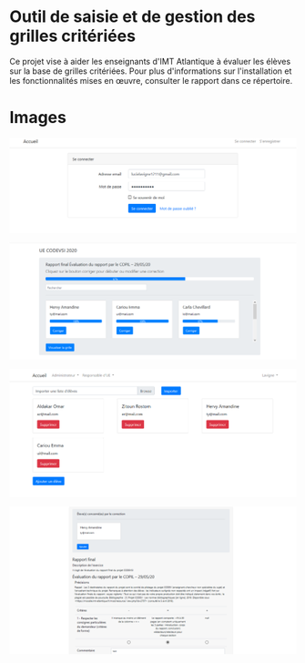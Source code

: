 # Outil de saisie et de gestion des grilles critériées

Ce projet vise à aider les enseignants d'IMT Atlantique à évaluer les élèves sur la base de grilles critériées. Pour plus d'informations sur l'installation et les fonctionnalités mises en œuvre, consulter le rapport dans ce répertoire.

# Images
![Authentification](Authtentification.png)

![Gestion des corrections](rapport.png)

![Gestion des élèves](eleves.png)

![Rapport final](rapport_fila.png)



